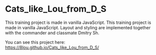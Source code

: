 # Cats_like_Lou_from_D_S

This training project is made in vanilla JavaScript.
This training project is made in vanilla JavaScript. Layout and styling are implemented together with the commander and classmate Dmitry Sh.

You can see this project here:
https://8lou.github.io/Cats_like_Lou_from_D_S/
